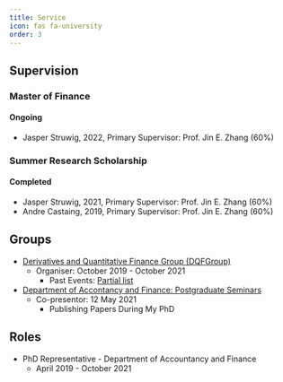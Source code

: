 ```yaml
---
title: Service
icon: fas fa-university
order: 3
---
```

## Supervision
### Master of Finance
#### Ongoing
- Jasper Struwig, 2022, Primary Supervisor: Prof. Jin E. Zhang (60%) 

### Summer Research Scholarship
#### Completed
- Jasper Struwig, 2021, Primary Supervisor: Prof. Jin E. Zhang (60%) 
- Andre Castaing, 2019, Primary Supervisor: Prof. Jin E. Zhang (60%)

## Groups
- [Derivatives and Quantitative Finance Group (DQFGroup)](https://blogs.otago.ac.nz/dqfg/)
  - Organiser: October 2019 - October 2021
    - Past Events: [Partial list](https://pbeama.github.io/dqfg/)
- [Department of Accontancy and Finance: Postgraduate Seminars](https://sites.google.com/view/uoseminar)
  - Co-presentor: 12 May 2021
    - Publishing Papers During My PhD

## Roles
- PhD Representative - Department of Accountancy and Finance
  - April 2019 - October 2021
